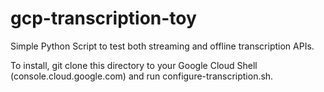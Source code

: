 # gcp-transcription-toy
Simple Python Script to test both streaming and offline transcription APIs.

To install, git clone this directory to your Google Cloud Shell (console.cloud.google.com) and run configure-transcription.sh.
